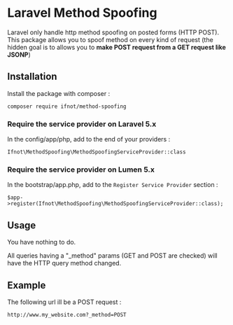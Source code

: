 # Laravel Method Spoofing

Laravel only handle http method spoofing on posted forms (HTTP POST). This package allows you to spoof method on every kind of request 
(the hidden goal is to allows you to __make POST request from a GET request like JSONP__)

## Installation

Install the package with composer :

    composer require ifnot/method-spoofing

### Require the service provider on Laravel 5.x

In the config/app/php, add to the end of your providers :

    Ifnot\MethodSpoofing\MethodSpoofingServiceProvider::class

### Require the service provider on Lumen 5.x

In the bootstrap/app.php, add to the `Register Service Provider` section :

    $app->register(Ifnot\MethodSpoofing\MethodSpoofingServiceProvider::class);

## Usage

You have nothing to do.

All queries having a "_method" params (GET and POST are checked) will have the HTTP query method changed.

## Example

The following url ill be a POST request :

`http://www.my_website.com?_method=POST`